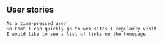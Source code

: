 ## User stories

```
As a time-pressed user
So that I can quickly go to web sites I regularly visit
I would like to see a list of links on the homepage

```

